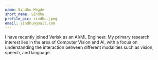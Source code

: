 ```yaml
---
name: Sindhu Hegde
short_name: Sindhu
profile_pic: sindhu.jpeg
email: sindhu@gmail.com
---
```


I have recently joined Verisk as an AI/ML Engineer. My primary research interest lies in the area of Computer Vision and AI, with a focus on understanding the interaction between different modalities such as vision, speech, and language.
